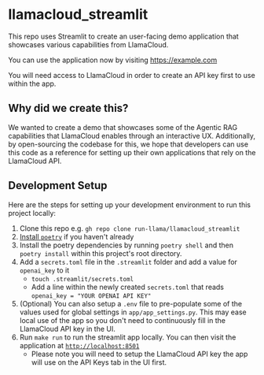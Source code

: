 # llamacloud_streamlit
This repo uses Streamlit to create an user-facing demo application that showcases various capabilities from LlamaCloud.

You can use the application now by visiting https://example.com

You will need access to LlamaCloud in order to create an API key first to use within the app.

## Why did we create this?

We wanted to create a demo that showcases some of the Agentic RAG capabilities that LlamaCloud enables through an interactive UX.
Additionally, by open-sourcing the codebase for this, we hope that developers can use this code as a reference for setting up their own applications that rely on the LlamaCloud API.

## Development Setup

Here are the steps for setting up your development environment to run this project locally:

1. Clone this repo e.g. `gh repo clone run-llama/llamacloud_streamlit`
1. [Install `poetry`](https://python-poetry.org/docs/#installation) if you haven't already
1. Install the poetry dependencies by running `poetry shell` and then `poetry install` within this project's root directory.
1. Add a `secrets.toml` file in the `.streamlit` folder and add a value for `openai_key` to it
    - `touch .streamlit/secrets.toml`
    - Add a line within the newly created `secrets.toml` that reads `openai_key = "YOUR OPENAI API KEY"`
1. (Optional) You can also setup a `.env` file to pre-populate some of the values used for global settings in `app/app_settings.py`. This may ease local use of the app so you don't need to continuously fill in the LlamaCloud API key in the UI.
1. Run `make run` to run the streamlit app locally. You can then visit the application at [`http://localhost:8501`](http://localhost:8501)
    - Please note you will need to setup the LlamaCloud API key the app will use on the API Keys tab in the UI first.



